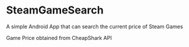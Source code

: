 # SteamGameSearch
A simple Android App that can search the current price of Steam Games

Game Price obtained from CheapShark API
